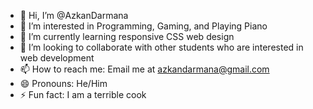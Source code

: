 - 👋 Hi, I’m @AzkanDarmana
- 👀 I’m interested in Programming, Gaming, and Playing Piano
- 🌱 I’m currently learning responsive CSS web design
- 💞️ I’m looking to collaborate with other students who are interested in web development
- 📫 How to reach me: Email me at azkandarmana@gmail.com
- 😄 Pronouns: He/Him
- ⚡ Fun fact: I am a terrible cook

<!---
AzkanDarmana/AzkanDarmana is a ✨ special ✨ repository because its `README.md` (this file) appears on your GitHub profile.
You can click the Preview link to take a look at your changes.
--->

